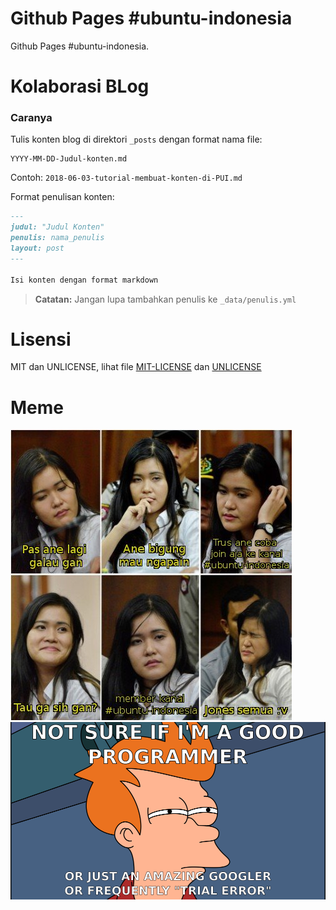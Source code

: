 # Github Pages #ubuntu-indonesia

Github Pages #ubuntu-indonesia.

# Kolaborasi BLog

### Caranya

Tulis konten blog di direktori `_posts` dengan format nama file:
```
YYYY-MM-DD-Judul-konten.md
```

Contoh: `2018-06-03-tutorial-membuat-konten-di-PUI.md`

Format penulisan konten:

```markdown
---
judul: "Judul Konten"
penulis: nama_penulis
layout: post
---

Isi konten dengan format markdown
```

> __Catatan:__ Jangan lupa tambahkan penulis ke `_data/penulis.yml`

# Lisensi

MIT dan UNLICENSE, lihat file [MIT-LICENSE](MIT-LICENSE) dan [UNLICENSE](UNLICENSE)

# Meme

![Meme galau](meme-galau.jpg)
![Not sure](ok.png)
